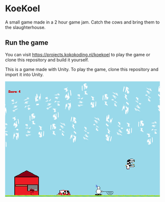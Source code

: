 # KoeKoel
A small game made in a 2 hour game jam. Catch the cows and bring them to the slaughterhouse.

## Run the game

You can visit https://projects.kokokoding.nl/koekoel to play the game or clone this repository and build it yourself.

This is a game made with Unity. To play the game, clone this repository and import it into Unity.

![Alt text](/screenshot.png?raw=true "Screenshot of KoeKoel")
